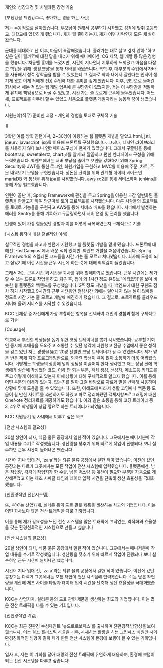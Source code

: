 개인의 성장과정 및 차별화된 강점 기술

[부담감을 책임감으로, 좋아하는 일을 하는 사람]

저는 수동적으로 살아왔습니다. 부모님이 원해서 공부하기 시작했고 성적에 맞춰 고등학교, 대학교에 입학하게 됐습니다. 제가 뭘 좋아하는지, 제가 어떤 사람인지 모른 채 살아왔습니다.

군대를 제대하고 난 이후, 마음이 복잡해졌습니다. 흘러가는 대로 살고 싶지 않아 "하고 싶은 일이 뭘까?"에 대한 답을 내리기 위해 애니메이션, CG 제작, 웹 개발 등 많은 경험을 했습니다. 처음엔 흥미를 느꼈지만, 시간이 지나면서 지루하게 느껴졌고 마음을 다잡고 학업을 위해 '생활코딩'을 통해 자바를 배웠습니다. 복학 후, 대부분의 수업에서 자바를 사용해서 성적 장학금을 받을 수 있었는데 그 결과로 학과 내에서 잘한다는 인식이 생기게 됐고 이게 저에겐 전공 수업에 대한 흥미를 갖게 했습니다. 이후, 인턴으로 들어간 회사에서 해본 적 없는 웹 개발 업무에 큰 부담감이 있었지만, 저는 이 부담감을 적절하게 유지해 책임감으로 바꿀 수 있었고, 시간 가는 줄 모르게 근무에 몰두했습니다. 어느 새, 프로젝트를 마무리 할 수 있었고 처음으로 플랫폼 개발자라는 능동적 꿈이 생겼습니다.

지원분야(직무) 준비한 과정 - 개인의 경험을 토대로 구체적 기술

ㅐ

3학년 여름 방학 인턴에서, 2~30명이 이용하는 웹 플랫폼 개발을 맡았고 html, jstl, jqeury, javascript, jsp를 이용해 프론트를 구성했습니다. 그러나, 디자인 라이브러리를 사용하지 않다 보니 인터페이스 구성에 한계가 있었습니다. 그래서 구글링을 통해 bootstrap, sweetalert2, chart.js를 알게 돼 깔끔하고 편한 인터페이스 구성을 위해 노력했습니다. 백엔드에서는 서버 부담을 줄이고 보안을 강화하기 위해 Spring Security와 JWT를 통한 로그인, 회원가입을 구현하고 MVC를 이용해 주문, 차트, 주문 내역보기 모델을 구현했습니다. 정돈된 관리를 위해 관계형 데이터 베이스인 mariaDB 와 통신을 위해 jpa를 사용했습니다. aws ec2를 통해 서비스하며 jenkins를 통해 자동 빌드했습니다.    

인턴이 끝난 후, Spring Framework에 관심을 두고 Spring을 이용한 가장 일반화된 플랫폼을 만들고자 하여 당근마켓 토이 프로젝트를 시작했습니다. 다른 사람들의 프로젝트를 토대로 기능들을 구현하고 AWS를 통해 서비스 배포를 했습니다. 서버에서 발생하는 에러를 Sentry를 통해 기록하고 구글링하면서 서버 운영 및 관리를 했습니다.

인생에 있어 가장 힘들었던 경험과 이를 어떻게 극복하였는지 구체적으로 기술

[시스템 동작에 대한 전반적인 이해]

실무적인 경험을 하고자 인턴에 지원했고 웹 플랫폼 개발을 맡게 됐습니다. 프론트에 대해선 'FastCampus'에서 배운 적이 있지만, 백엔드 개발을 처음이었습니다. Spring Framework의 스켈레톤 코드들을 시간 가는 줄 모르고 쳐다봤습니다. 회사에 도움이 되고 싶었기에 이런 시간을 근무 시간에 하는 것에 대해 죄책감이 들었습니다.

그래서 저는 근무 시간 외 시간을 회사를 위해 할애하기로 했습니다. 근무 시간에는 제가 할 수 있는 프론트 작업을 하고 퇴근 후, 집에 와 1시간 정도 유튜브 '메타코딩'을 보며 비슷한 웹 플랫폼의 백엔드를 구성했습니다. 2주 정도 지났을 때, 백엔드에 대한 구현도 점차 하기 시작했고 9시간의 근무 시간동안 점심시간 외에는 일어나지 않는 날이 많아질 정도로 시간 가는 줄 모르고 개발에 매진하게 됐습니다. 그 결과로. 프로젝트를 클라우드 서버에 올려 서비스를 시작할 수 있었습니다.

KCC 인재상 중 자신에게 가장 부합하는 항목을 선택하여 개인의 경험과 함께 구체적으로 기술

[Courage]

학교에서 부진한 학생들을 돕기 위한 코딩 트레이너를 뽑기 시작했습니다. 공부할 기회인 동시에 후배들을 도와주고 소통할 수 있단 생각에 지원했고 전공 수업에서 좋은 성적을 갖고 있던 저는 경쟁을 뚫고 20명 선발인 코딩 트레이너가 될 수 있었습니다. 제가 맡은 반은 객체 지향 프로그래밍반으로, 외국인 학생이 유독 많아 소통하기 더욱 어려웠습니다. 어떻게든 학생들의 상황에 맞춰 상담을 이끌어야 한다 생각했고 저는 상담 전에 학생에게 실습에 작성했던 코드, 이해 안 되는 부분, 객체 생성, 생성자, 메소드등 키워드를 주고 어떻게 이해하고 있는지 이해 상황에 대해 구체적으로 알고자 했습니다. 이를 통해 어떤 부분의 이해가 있는지, 없는지를 알아 그걸 바탕으로 자료와 말을 선택해 사용하며 상황에 맞게 도움을 줄 수 있었습니다. 또한, 이해도에 따라서 생활 코딩이나 백준 등 도움이 될 만한 사이트를 추천하기도 하였고 따로 정리해뒀던 객체지향프로그래밍에 대한 OneNote 정리자료를 제공하기도 했습니다. 이와 같은 소통을 통해 코딩 트레이너 중 3, 4위로 학생들이 상담 필요로 하는 트레이너가 되었습니다.

KCC 지원동기 및 사내에서 이루고 싶은 목표

[전산 시스템의 필요성]

20살 성인이 되자, 식품 물류 공장에서 일한 적이 있습니다. 그곳에서는 매니저분이 작업 내용을 수기로 작성했습니다. 생산량을 맞추기 위해 빠르게 작업이 진행되다 보니 실수하면 근무 시간이 늘어나곤 했습니다.

시간이 지나 입대 전, 'zara'라는 의류 물류 공장에서 일한 적이 있습니다. 이전에 갔던 공장과는 다르게 그곳에서는 모든 작업이 전산 시스템에 입력됐습니다. 플랫폼에선, 남은 작업량, 각각의 작업자가 한 수량, 남은 박스량 등 계산이 필요한 부분을 자동으로 계산해주었고 이는 제조 사이클 타임과 데이터 입력 시간을 단축해 생산 효율성을 극대화했습니다.

[친환경적인 전산시스템]

또, KCC는 산업자재, 실리콘 등의 도료 관련 제품을 생산하는 최고의 기업입니다. 이는 어떤 회사보다 많은 전산 트래픽을 다룰 기회입니다.

이를 통해 제가 필요성을 느낀 전산 시스템을 많은 트래픽에 끄떡없는, 최적화와 효율성을 갖춘 환경친화적인 시스템으로 만들고 싶습니다

[전산 시스템의 필요성]

20살 성인이 되자, 식품 물류 공장에서 일한 적이 있습니다. 그곳에서는 매니저분이 작업 내용을 수기로 작성했습니다. 생산량을 맞추기 위해 빠르게 작업이 진행되다 보니 실수하면 근무 시간이 늘어나곤 했습니다.

시간이 지나 입대 전, 'zara'라는 의류 물류 공장에서 일한 적이 있습니다. 이전에 갔던 공장과는 다르게 그곳에서는 모든 작업이 전산 시스템에 입력됐습니다. 이는 남은 작업량을 계산해 제조 사이클 타임과 데이터 입력 시간을 단축해 생산 효율성을 극대화했습니다.

KCC는 산업자재, 실리콘 등의 도료 관련 제품을 생산하는 최고의 기업입니다. 이는 많은 전산 트래픽을 다룰 수 있는 기회입니다.

[친환경적인 기업]

KCC는 최근 친환경 수성페인트 '숲으로로보틱스'를 출시하며 친환경적 방향성을 보여줬습니다. 이는 평소 플라스틱 사용을 기록, 자제하는 활동을 하는 그린피스 회원인 저와 환경친화적인 방향이 같아 제가 만든 전산 시스템이 환경에 보탬이 될 수 있는 기회입니다.

입사 후, 저는 이 기회를 잡아 대량의 전산 트래픽에 유연하게 대응하며, 환경에 보탬이 되는 전산 시스템을 다루고 싶습니다!